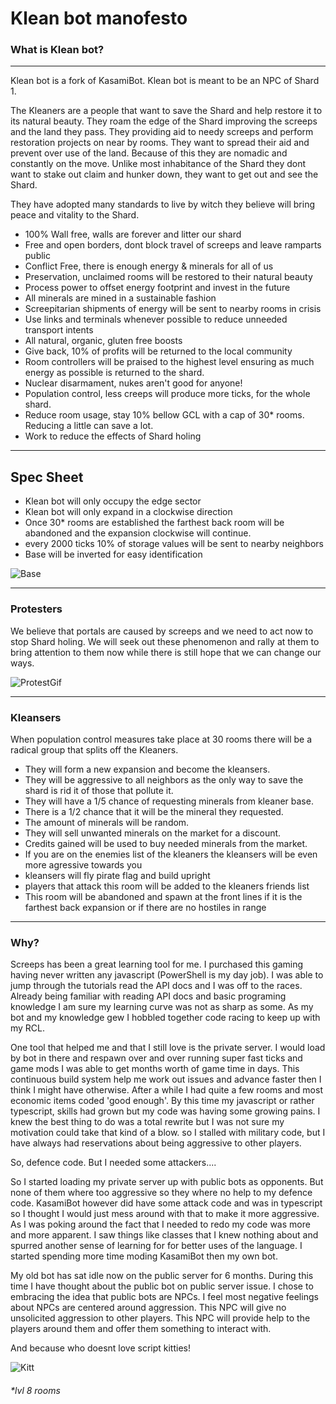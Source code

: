 # Klean bot manofesto

### What is Klean bot?
---

Klean bot is a fork of KasamiBot. Klean bot is meant to be an NPC of Shard 1.

The Kleaners are a people that want to save the Shard and help restore it to its natural beauty. They roam the edge of the Shard improving the screeps and the land they pass. They providing aid to needy screeps and perform restoration projects on near by rooms. They want to spread their aid and prevent over use of the land. Because of this they are nomadic and constantly on the move. Unlike most inhabitance of the Shard they dont want to stake out claim and hunker down, they want to get out and see the Shard. 

They have adopted many standards to live by witch they believe will bring peace and vitality to the Shard.

* 100% Wall free, walls are forever and litter our shard
* Free and open borders, dont block travel of screeps and leave ramparts public
* Conflict Free, there is enough energy & minerals for all of us
* Preservation, unclaimed rooms will be restored to their natural beauty
* Process power to offset energy footprint and invest in the future
* All minerals are mined in a sustainable fashion
* Screepitarian shipments of energy will be sent to nearby rooms in crisis
* Use links and terminals whenever possible to reduce unneeded transport intents
* All natural, organic, gluten free boosts
* Give back, 10% of profits will be returned to the local community
* Room controllers will be praised to the highest level ensuring as much energy as possible is returned to the shard. 
* Nuclear disarmament, nukes aren't good for anyone!
* Population control, less creeps will produce more ticks, for the whole shard.
* Reduce room usage, stay 10% bellow GCL with a cap of 30* rooms. Reducing a little can save a lot. 
* Work to reduce the effects of Shard holing

---

## Spec Sheet
* Klean bot will only occupy the edge sector
* Klean bot will only expand in a clockwise direction
* Once 30* rooms are established the farthest back room will be abandoned and the expansion clockwise will continue.
* every 2000 ticks 10% of storage values will be sent to nearby neighbors
* Base will be inverted for easy identification

![Base](https://i.imgur.com/perEGMR.png)

---

### Protesters


We believe that portals are caused by screeps and we need to act now to stop Shard holing. We will seek out these phenomenon and rally at them to bring attention to them now while there is still hope that we can change our ways.

![ProtestGif](https://i.imgur.com/r2txFfa.jpg)

---

### Kleansers

When population control measures take place at 30 rooms there will be a radical group that splits off the Kleaners.

* They will form a new expansion and become the kleansers.
* They will be aggressive to all neighbors as the only way to save the shard is rid it of those that pollute it.
* They will have a 1/5 chance of requesting minerals from kleaner base.
* There is a 1/2 chance that it will be the mineral they requested.
* The amount of minerals will be random.
* They will sell unwanted minerals on the market for a discount.
* Credits gained will be used to buy needed minerals from the market.
* If you are on the enemies list of the kleaners the kleansers will be even more agressive towards you
* kleansers will fly pirate flag and build upright
* players that attack this room will be added to the kleaners friends list
* This room will be abandoned and spawn at the front lines if it is the farthest back expansion or if there are no hostiles in range

---

### Why?

Screeps has been a great learning tool for me. I purchased this gaming having never written any javascript (PowerShell is my day job). I was able to jump through the tutorials read the API docs and I was off to the races. Already being familiar with reading API docs and basic programing knowledge I am sure my learning curve was not as sharp as some. As my bot and my knowledge gew I hobbled together code racing to keep up with my RCL. 

One tool that helped me and that I still love is the private server. I would load by bot in there and respawn over and over running super fast ticks and game mods I was able to get months worth of game time in days. This continuous build system help me work out issues and advance faster then I think I might have otherwise. After a while I had quite a few rooms and most economic items coded 'good enough'. By this time my javascript or rather typescript, skills had grown but my code was having some growing pains. I knew the best thing to do was a total rewrite but I was not sure my motivation could take that kind of a blow. so I stalled with military code, but I have always had reservations about being aggressive to other players. 

So, defence code. But I needed some attackers....

So I started loading my private server up with public bots as opponents. But none of them where too aggressive so they where no help to my defence code. KasamiBot however did have some attack code and was in typescript so I thought I would just mess around with that to make it more aggressive. As I was poking around the fact that I needed to redo my code was more and more apparent. I saw things like classes that I knew nothing about and spurred another sense of learning for for better uses of the language. I started spending more time moding KasamiBot then my own bot.

My old bot has sat idle now on the public server for 6 months. During this time I have thought about the public bot on public server issue. I chose to embracing the idea that public bots are NPCs. I feel most negative feelings about NPCs are centered around aggression. This NPC will give no unsolicited aggression to other players. This NPC will provide help to the players around them and offer them something to interact with.

And because who doesnt love script kitties!

![Kitt](https://i.chzbgr.com/full/8413491200/hBB191F41)

###### *lvl 8 rooms

